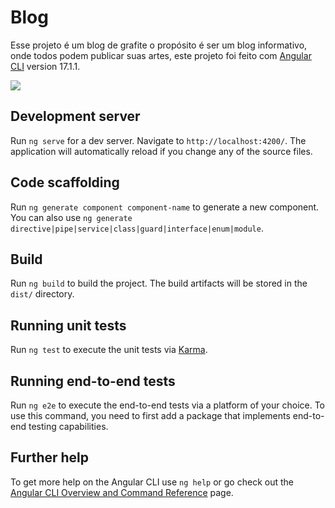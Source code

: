 # Blog

Esse projeto é um blog de grafite o propósito é ser um blog informativo, onde todos podem publicar suas artes, este projeto foi feito com [Angular CLI](https://github.com/angular/angular-cli) version 17.1.1.

<img src="https://github.com/gabrielajs/blog/assets/17344053/8566e362-89ae-41df-a2b4-8de4be9249ca">

## Development server

Run `ng serve` for a dev server. Navigate to `http://localhost:4200/`. The application will automatically reload if you change any of the source files.

## Code scaffolding

Run `ng generate component component-name` to generate a new component. You can also use `ng generate directive|pipe|service|class|guard|interface|enum|module`.

## Build

Run `ng build` to build the project. The build artifacts will be stored in the `dist/` directory.

## Running unit tests

Run `ng test` to execute the unit tests via [Karma](https://karma-runner.github.io).

## Running end-to-end tests

Run `ng e2e` to execute the end-to-end tests via a platform of your choice. To use this command, you need to first add a package that implements end-to-end testing capabilities.

## Further help

To get more help on the Angular CLI use `ng help` or go check out the [Angular CLI Overview and Command Reference](https://angular.io/cli) page.
